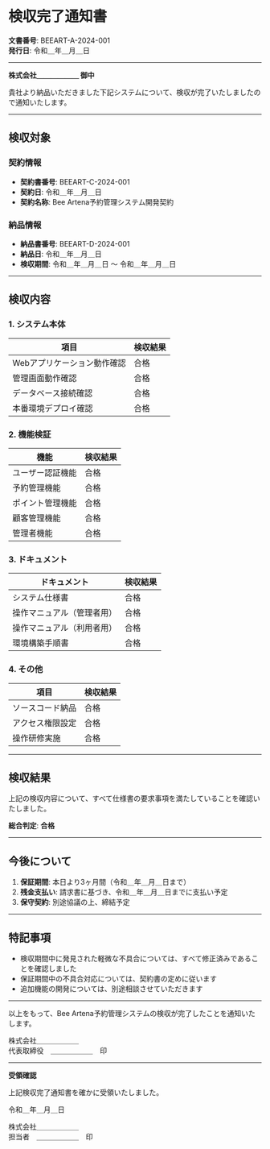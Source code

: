 # 検収完了通知書

**文書番号**: BEEART-A-2024-001  
**発行日**: 令和＿年＿月＿日

---

**株式会社＿＿＿＿＿＿ 御中**

貴社より納品いただきました下記システムについて、検収が完了いたしましたので通知いたします。

---

## 検収対象

### 契約情報

- **契約書番号**: BEEART-C-2024-001
- **契約日**: 令和＿年＿月＿日
- **契約名称**: Bee Artena予約管理システム開発契約

### 納品情報

- **納品書番号**: BEEART-D-2024-001
- **納品日**: 令和＿年＿月＿日
- **検収期間**: 令和＿年＿月＿日 ～ 令和＿年＿月＿日

---

## 検収内容

### 1. システム本体

| 項目                        | 検収結果 |
| --------------------------- | -------- |
| Webアプリケーション動作確認 | 合格     |
| 管理画面動作確認            | 合格     |
| データベース接続確認        | 合格     |
| 本番環境デプロイ確認        | 合格     |

### 2. 機能検証

| 機能             | 検収結果 |
| ---------------- | -------- |
| ユーザー認証機能 | 合格     |
| 予約管理機能     | 合格     |
| ポイント管理機能 | 合格     |
| 顧客管理機能     | 合格     |
| 管理者機能       | 合格     |

### 3. ドキュメント

| ドキュメント               | 検収結果 |
| -------------------------- | -------- |
| システム仕様書             | 合格     |
| 操作マニュアル（管理者用） | 合格     |
| 操作マニュアル（利用者用） | 合格     |
| 環境構築手順書             | 合格     |

### 4. その他

| 項目             | 検収結果 |
| ---------------- | -------- |
| ソースコード納品 | 合格     |
| アクセス権限設定 | 合格     |
| 操作研修実施     | 合格     |

---

## 検収結果

上記の検収内容について、すべて仕様書の要求事項を満たしていることを確認いたしました。

**総合判定**: **合格**

---

## 今後について

1. **保証期間**: 本日より3ヶ月間（令和＿年＿月＿日まで）
2. **残金支払い**: 請求書に基づき、令和＿年＿月＿日までに支払い予定
3. **保守契約**: 別途協議の上、締結予定

---

## 特記事項

- 検収期間中に発見された軽微な不具合については、すべて修正済みであることを確認しました
- 保証期間中の不具合対応については、契約書の定めに従います
- 追加機能の開発については、別途相談させていただきます

---

以上をもって、Bee Artena予約管理システムの検収が完了したことを通知いたします。

株式会社＿＿＿＿＿＿  
代表取締役　＿＿＿＿＿＿　印

---

**受領確認**

上記検収完了通知書を確かに受領いたしました。

令和＿年＿月＿日

株式会社＿＿＿＿＿＿  
担当者　＿＿＿＿＿＿　印
